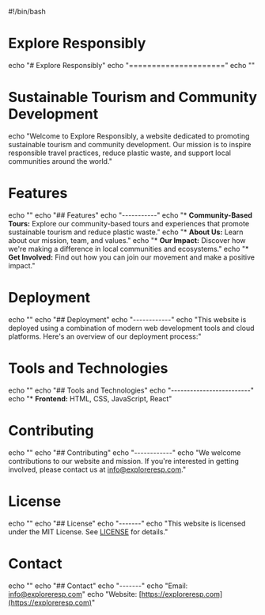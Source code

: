 #!/bin/bash

# Explore Responsibly
echo "# Explore Responsibly"
echo "====================="
echo ""

# Sustainable Tourism and Community Development
echo "Welcome to Explore Responsibly, a website dedicated to promoting sustainable tourism and community development. Our mission is to inspire responsible travel practices, reduce plastic waste, and support local communities around the world."

# Features
echo ""
echo "## Features"
echo "-----------"
echo "* **Community-Based Tours:** Explore our community-based tours and experiences that promote sustainable tourism and reduce plastic waste."
echo "* **About Us:** Learn about our mission, team, and values."
echo "* **Our Impact:** Discover how we're making a difference in local communities and ecosystems."
echo "* **Get Involved:** Find out how you can join our movement and make a positive impact."

# Deployment
echo ""
echo "## Deployment"
echo "------------"
echo "This website is deployed using a combination of modern web development tools and cloud platforms. Here's an overview of our deployment process:"


# Tools and Technologies
echo ""
echo "## Tools and Technologies"
echo "-------------------------"
echo "* **Frontend:** HTML, CSS, JavaScript, React"


# Contributing
echo ""
echo "## Contributing"
echo "------------"
echo "We welcome contributions to our website and mission. If you're interested in getting involved, please contact us at [info@exploreresp.com](mailto:info@exploreresp.com)."

# License
echo ""
echo "## License"
echo "-------"
echo "This website is licensed under the MIT License. See [LICENSE](LICENSE) for details."

# Contact
echo ""
echo "## Contact"
echo "-------"
echo "Email: [info@exploreresp.com](mailto:info@exploreresp.com)"
echo "Website: [https://exploreresp.com](https://exploreresp.com)"
